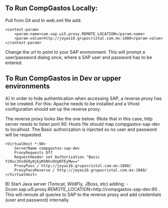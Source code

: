 

## To Run CompGastos Locally:

Pull from Git and In web.xml file add:

	<context-param>
		<param-name>com.sap.ui5.proxy.REMOTE_LOCATION</param-name>
		<param-value>http://joyas18.grupocristal.com.mx:1080</param-value>
	</context-param>
	
Change the url to point to your SAP environment. This will prompt a user/password dialog once, where a SAP user and password has to be entered.

## To Run CompGastos in Dev or upper environments

A) In order to hide authentication when accessing SAP, a reverse proxy has to be created. For this: Apache needs to be installed and a Vhost configuration should set up the reverse proxy.

The reverse proxy looks like the one below. (Note that in this case, http server needs to listen port 90. Hosts file should map compgastos-sap-dev to localhost. The Basic authorization is injected so no user and password will be requested. 

```
<VirtualHost *:90>
    ServerName compgastos-sap-dev
    ProxyRequests Off    
    RequestHeader set Authorization "Basic Y29uc3VsdG9yOjEyM1NhcHVpNTEyMw=="
    ProxyPass / http://joyas18.grupocristal.com.mx:1080/
    ProxyPassReverse / http://joyas18.grupocristal.com.mx:1080/ 
</VirtualHost>
```

B) 	Start Java server (Tomcat, WildFly, JBoss, etc) adding: -Dcom.sap.ui5.proxy.REMOTE_LOCATION=http://compgastos-sap-dev:90 . This will reroute all queries to SAP to the reverse proxy and add credentials (user and password) internally.



	
